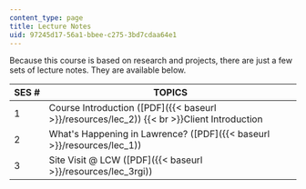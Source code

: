 ```yaml
---
content_type: page
title: Lecture Notes
uid: 97245d17-56a1-bbee-c275-3bd7cdaa64e1
---
```


Because this course is based on research and projects, there are just a few sets of lecture notes. They are available below.

| SES # | TOPICS |
| --- | --- |
| 1 | Course Introduction ([PDF]({{< baseurl >}}/resources/lec_2))  {{< br >}}Client Introduction |
| 2 | What's Happening in Lawrence? ([PDF]({{< baseurl >}}/resources/lec_1)) |
| 3 | Site Visit @ LCW ([PDF]({{< baseurl >}}/resources/lec_3rgi))